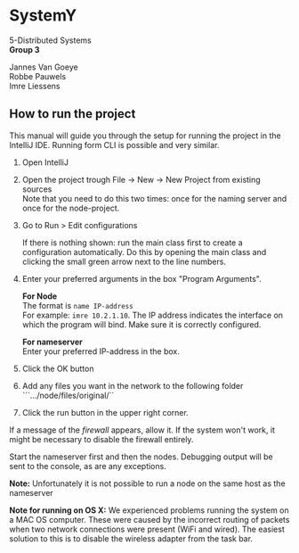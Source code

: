 # SystemY
5-Distributed Systems  
**Group 3**

Jannes Van Goeye  
Robbe Pauwels  
Imre Liessens  

## How to run the project  
This manual will guide you through the setup for running the project in the IntelliJ IDE. Running form CLI is possible and very similar.  

1. Open IntelliJ  
2. Open the project trough File -> New -> New Project from existing sources  
	Note that you need to do this two times: once for the naming server and once for the node-project.

2. Go to Run > Edit configurations  

      If there is nothing shown: run the main class first to create a configuration automatically. Do this by opening the main class and clicking the small green arrow next to the line numbers.
3. Enter your preferred arguments in the box "Program Arguments".  

    **For Node**  
    The format is ``name IP-address``  
    For example: ``imre 10.2.1.10``. The IP address indicates the interface on which the program will bind. Make sure it is correctly configured.  

    **For nameserver**  
    Enter your preferred IP-address in the box.

4. Click the OK button
5. Add any files you want in the network to the following folder ```.../node/files/original/``
5. Click the run button in the upper right corner.

If a message of the *firewall* appears, allow it. If the system won't work, it might be necessary to disable the firewall entirely.

Start the nameserver first and then the nodes. Debugging output will be sent to the console, as are any exceptions.

**Note:** Unfortunately it is not possible to run a node on the same host as the nameserver

**Note for running on OS X:** We experienced problems running the system on a MAC OS computer. These were caused by the incorrect routing of packets when two network connections were present (WiFi and wired). The easiest solution to this is to disable the wireless adapter from the task bar.